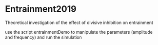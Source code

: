 # Entrainment2019
Theoretical investigation of the effect of divisive inhibition on entrainment

use the script entrainmentDemo to manipulate the parameters (amplitude and frequency) and run the simulation
